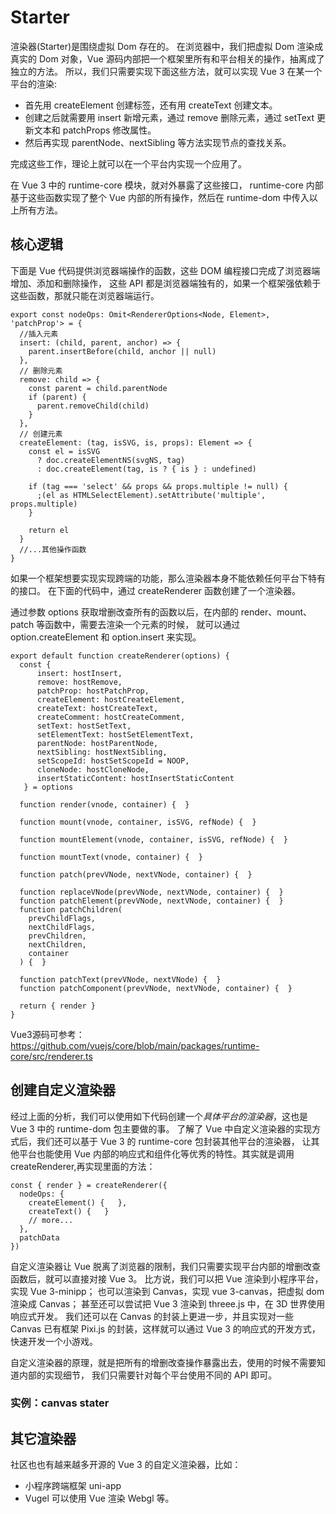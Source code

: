 # Starter
渲染器(Starter)是围绕虚拟 Dom 存在的。
在浏览器中，我们把虚拟 Dom 渲染成真实的 Dom 对象，Vue 源码内部把一个框架里所有和平台相关的操作，抽离成了独立的方法。
所以，我们只需要实现下面这些方法，就可以实现 Vue 3 在某一个平台的渲染:

- 首先用 createElement 创建标签，还有用 createText 创建文本。
- 创建之后就需要用 insert 新增元素，通过 remove 删除元素，通过 setText 更新文本和 patchProps 修改属性。
- 然后再实现 parentNode、nextSibling 等方法实现节点的查找关系。

完成这些工作，理论上就可以在一个平台内实现一个应用了。

在 Vue 3 中的 runtime-core 模块，就对外暴露了这些接口，
runtime-core 内部基于这些函数实现了整个 Vue 内部的所有操作，然后在 runtime-dom 中传入以上所有方法。


## 核心逻辑
下面是 Vue 代码提供浏览器端操作的函数，这些 DOM 编程接口完成了浏览器端增加、添加和删除操作，
这些 API 都是浏览器端独有的，如果一个框架强依赖于这些函数，那就只能在浏览器端运行。

```
export const nodeOps: Omit<RendererOptions<Node, Element>, 'patchProp'> = {
  //插入元素
  insert: (child, parent, anchor) => {
    parent.insertBefore(child, anchor || null)
  },
  // 删除元素
  remove: child => {
    const parent = child.parentNode
    if (parent) {
      parent.removeChild(child)
    }
  },
  // 创建元素
  createElement: (tag, isSVG, is, props): Element => {
    const el = isSVG
      ? doc.createElementNS(svgNS, tag)
      : doc.createElement(tag, is ? { is } : undefined)

    if (tag === 'select' && props && props.multiple != null) {
      ;(el as HTMLSelectElement).setAttribute('multiple', props.multiple)
    }

    return el
  }
  //...其他操作函数
}
```

如果一个框架想要实现实现跨端的功能，那么渲染器本身不能依赖任何平台下特有的接口。
在下面的代码中，通过 createRenderer 函数创建了一个渲染器。

通过参数 options 获取增删改查所有的函数以后，在内部的 render、mount、patch 等函数中，需要去渲染一个元素的时候，
就可以通过 option.createElement 和 option.insert 来实现。

```
export default function createRenderer(options) {
  const {
      insert: hostInsert,
      remove: hostRemove,
      patchProp: hostPatchProp,
      createElement: hostCreateElement,
      createText: hostCreateText,
      createComment: hostCreateComment,
      setText: hostSetText,
      setElementText: hostSetElementText,
      parentNode: hostParentNode,
      nextSibling: hostNextSibling,
      setScopeId: hostSetScopeId = NOOP,
      cloneNode: hostCloneNode,
      insertStaticContent: hostInsertStaticContent
   } = options

  function render(vnode, container) {  }

  function mount(vnode, container, isSVG, refNode) {  }

  function mountElement(vnode, container, isSVG, refNode) {  }

  function mountText(vnode, container) {  }

  function patch(prevVNode, nextVNode, container) {  }

  function replaceVNode(prevVNode, nextVNode, container) {  }
  function patchElement(prevVNode, nextVNode, container) {  }
  function patchChildren(
    prevChildFlags,
    nextChildFlags,
    prevChildren,
    nextChildren,
    container
  ) {  }

  function patchText(prevVNode, nextVNode) {  }
  function patchComponent(prevVNode, nextVNode, container) {  }

  return { render }
}
```
Vue3源码可参考：https://github.com/vuejs/core/blob/main/packages/runtime-core/src/renderer.ts


## 创建自定义渲染器
经过上面的分析，我们可以使用如下代码创建一个<em>具体平台的渲染器</em>，这也是 Vue 3 中的 runtime-dom 包主要做的事。
了解了 Vue 中自定义渲染器的实现方式后，我们还可以基于 Vue 3 的 runtime-core 包封装其他平台的渲染器，
让其他平台也能使用 Vue 内部的响应式和组件化等优秀的特性。其实就是调用createRenderer,再实现里面的方法：

```
const { render } = createRenderer({
  nodeOps: {
    createElement() {   },
    createText() {   }
    // more...
  },
  patchData
})
```
自定义渲染器让 Vue 脱离了浏览器的限制，我们只需要实现平台内部的增删改查函数后，就可以直接对接 Vue 3。
比方说，我们可以把 Vue 渲染到小程序平台，实现 Vue 3-minipp；
也可以渲染到 Canvas，实现 vue 3-canvas，把虚拟 dom 渲染成 Canvas；
甚至还可以尝试把 Vue 3 渲染到 threee.js 中，在 3D 世界使用响应式开发。
我们还可以在 Canvas 的封装上更进一步，并且实现对一些 Canvas 已有框架 Pixi.js 的封装，这样就可以通过 Vue 3 的响应式的开发方式，快速开发一个小游戏。

自定义渲染器的原理，就是把所有的增删改查操作暴露出去，使用的时候不需要知道内部的实现细节，
我们只需要针对每个平台使用不同的 API 即可。

### 实例：canvas stater



## 其它渲染器
社区也也有越来越多开源的 Vue 3 的自定义渲染器，比如：
- 小程序跨端框架 uni-app
- Vugel 可以使用 Vue 渲染 Webgl 等。
